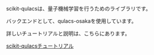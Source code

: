 scikit-qulacsは、量子機械学習を行うためのライブラリです。

バックエンドとして、qulacs-osakaを使用しています。

詳しいチュートリアルと説明は、こちらにあります。

[scikit-qulacsチュートリアル](https://github.com/Qulacs-Osaka/scikit-qulacs/blob/main/doc/source/notebooks/0_tutorial.ipynb)
